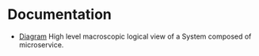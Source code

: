 # Documentation

*  [Diagram](./System_Architecture_Overview.pdf) High level macroscopic logical view of a System composed of microservice.
